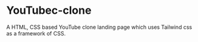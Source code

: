 # YouTubec-clone
A HTML, CSS based YouTube clone landing page which uses Tailwind css as a framework of CSS.
